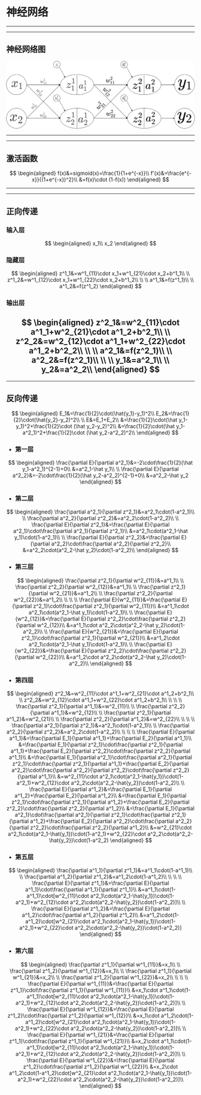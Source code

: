 ﻿# 神经网络

---
---

## 神经网络图

![ ](network.png)

---
---

## 激活函数

$$
\begin{aligned}
f(x)&=sigmoid(x)=\frac{1}{1+e^{-x}}\\
f'(x)&=\frac{e^{-x}}{(1+e^{-x})^2}\\
&=f(x)\cdot (1-f(x))
\end{aligned}
$$

---
---

## 正向传递

### 输入层

$$
\begin{aligned}
x_1\\
x_2
\end{aligned}
$$

### 隐藏层

$$
\begin{aligned}
z^1_1&=w^1_{11}\cdot x_1+w^1_{21}\cdot x_2+b^1_1\\
\\
z^1_2&=w^1_{12}\cdot x_1+w^1_{22}\cdot x_2+b^1_2\\
\\
\\
a^1_1&=f(z^1_1)\\
\\
a^1_2&=f(z^1_2)
\end{aligned}
$$

### 输出层

$$
\begin{aligned}
z^2_1&=w^2_{11}\cdot a^1_1+w^2_{21}\cdot a^1_2+b^2_1\\
\\
z^2_2&=w^2_{12}\cdot a^1_1+w^2_{22}\cdot a^1_2+b^2_2\\
\\
\\
a^2_1&=f(z^2_1)\\
\\
a^2_2&=f(z^2_1)\\
\\
\\
y_1&=a^2_1\\
\\
y_2&=a^2_2\\
\end{aligned}
$$
---
---

## 反向传递

$$
\begin{aligned}
E_1&=\frac{1}{2}\cdot(\hat{y_1}-y_1)^2\\
E_2&=\frac{1}{2}\cdot(\hat{y_2}-y_2)^2\\
\\
E&=E_1+E_2\\
&=\frac{1}{2}\cdot(\hat y_1-y_1)^2+\frac{1}{2}\cdot (\hat y_2-y_2)^2\\
&=\frac{1}{2}\cdot(\hat y_1-a^2_1)^2+\frac{1}{2}\cdot (\hat y_2-a^2_2)^2\\
\end{aligned}
$$

- ### 第一层

$$
\begin{aligned}
\frac{\partial E}{\partial a^2_1}&=-2\cdot\frac{1}{2}(\hat y_1-a^2_1)^{2-1}+0\\
&=a^2_1-\hat y_1\\
\\
\frac{\partial E}{\partial a^2_2}&=-2\cdot\frac{1}{2}(\hat y_2-a^2_2)^{2-1}+0\\
&=a^2_2-\hat y_2
\end{aligned}
$$

- ### 第二层

$$
\begin{aligned}
\frac{\partial a^2_1}{\partial z^2_1}&=a^2_1\cdot(1-a^2_1)\\
\\
\frac{\partial a^2_2}{\partial z^2_2}&=a^2_2\cdot(1-a^2_2)\\
\\
\frac{\partial E}{\partial z^2_1}&=\frac{\partial E}{\partial a^2_1}\cdot\frac{\partial a^2_1}{\partial z^2_1}\\
&=a^2_1\cdot(a^2_1-\hat y_1)\cdot(1-a^2_1)\\
\\
\frac{\partial E}{\partial z^2_2}&=\frac{\partial E}{\partial a^2_2}\cdot\frac{\partial a^2_2}{\partial z^2_2}\\
&=a^2_2\cdot(a^2_2-\hat y_2)\cdot(1-a^2_2)\\
\end{aligned}
$$

- ### 第三层

$$
\begin{aligned}
\frac{\partial z^2_1}{\partial w^2_{11}}&=a^1_1\\
\\
\frac{\partial z^2_2}{\partial w^2_{12}}&=a^1_1\\
\\
\frac{\partial z^2_1}{\partial w^2_{21}}&=a^1_2\\
\\
\frac{\partial z^2_2}{\partial w^2_{22}}&=a^1_2\\
\\
\\
\\
\frac{\partial E}{w^2_{11}}&=\frac{\partial E}{\partial z^2_1}\cdot\frac{\partial z^2_1}{\partial w^2_{11}}\\
&=a^1_1\cdot a^2_1\cdot(a^2_1-\hat y_1)\cdot(1-a^2_1)\\
\\
\frac{\partial E}{w^2_{12}}&=\frac{\partial E}{\partial z^2_2}\cdot\frac{\partial z^2_2}{\partial w^2_{12}}\\
&=a^1_1\cdot a^2_2\cdot(a^2_2-\hat y_2)\cdot(1-a^2_2)\\
\\
\frac{\partial E}{w^2_{21}}&=\frac{\partial E}{\partial z^2_1}\cdot\frac{\partial z^2_1}{\partial w^2_{21}}\\
&=a^1_2\cdot a^2_1\cdot(a^2_1-\hat y_1)\cdot(1-a^2_1)\\
\\
\frac{\partial E}{w^2_{22}}&=\frac{\partial E}{\partial z^2_2}\cdot\frac{\partial z^2_2}{\partial w^2_{22}}\\
&=a^1_2\cdot a^2_2\cdot(a^2_2-\hat y_2)\cdot(1-a^2_2)\\
\end{aligned}
$$

- ### 第四层

$$
\begin{aligned}
z^2_1&=w^2_{11}\cdot a^1_1+w^2_{21}\cdot a^1_2+b^2_1\\
\\
z^2_2&=w^2_{12}\cdot a^1_1+w^2_{22}\cdot a^1_2+b^2_1\\
\\
\\
\\
\frac{\partial z^2_1}{\partial a^1_1}&=w^2_{11}\\
\\
\frac{\partial z^2_2}{\partial a^1_1}&=w^2_{12}\\
\\
\frac{\partial z^2_1}{\partial a^1_2}&=w^2_{21}\\
\\
\frac{\partial z^2_2}{\partial a^1_2}&=w^2_{22}\\
\\
\\
\\
\frac{\partial a^2_1}{\partial z^2_1}&=a^2_1\cdot(1-a^2_1)\\
\\
\frac{\partial a^2_2}{\partial z^2_2}&=a^2_2\cdot(1-a^2_2)\\
\\
\\
\\
\frac{\partial E}{\partial a^1_1}&=\frac{\partial E_1}{\partial a^1_1}+\frac{\partial E_2}{\partial a^1_1}\\
&=\frac{\partial E_1}{\partial z^2_1}\cdot\frac{\partial z^2_1}{\partial a^1_1}+\frac{\partial E_2}{\partial z^2_2}\cdot\frac{\partial z^2_2}{\partial a^1_1}\\
&=\frac{\partial E_1}{\partial a^2_1}\cdot\frac{\partial a^2_1}{\partial z^2_1}\cdot\frac{\partial z^2_1}{\partial a^1_1}+\frac{\partial E_2}{\partial a^2_2}\cdot\frac{\partial a^2_2}{\partial z^2_2}\cdot\frac{\partial z^2_2}{\partial a^1_1}\\
&=w^2_{11}\cdot a^2_1\cdot(a^2_1-\hat{y_1})\cdot(1-a^2_1)+w^2_{12}\cdot a^2_2\cdot(a^2_2-\hat{y_2})\cdot(1-a^2_2)\\
\\
\frac{\partial E}{\partial a^1_2}&=\frac{\partial E_1}{\partial a^1_2}+\frac{\partial E_2}{\partial a^1_2}\\
&=\frac{\partial E_1}{\partial z^2_1}\cdot\frac{\partial z^2_1}{\partial a^1_2}+\frac{\partial E_2}{\partial z^2_2}\cdot\frac{\partial z^2_2}{\partial a^1_2}\\
&=\frac{\partial E_1}{\partial a^2_1}\cdot\frac{\partial a^2_1}{\partial z^2_1}\cdot\frac{\partial z^2_1}{\partial a^1_2}+\frac{\partial E_2}{\partial a^2_2}\cdot\frac{\partial a^2_2}{\partial z^2_2}\cdot\frac{\partial z^2_2}{\partial a^1_2}\\
&=w^2_{21}\cdot a^2_1\cdot(a^2_1-\hat{y_1})\cdot(1-a^2_1)+w^2_{22}\cdot a^2_2\cdot(a^2_2-\hat{y_2})\cdot(1-a^2_2)
\end{aligned}
$$

- ### 第五层

$$
\begin{aligned}
\frac{\partial a^1_1}{\partial z^1_1}&=a^1_1\cdot(1-a^1_1)\\
\\
\frac{\partial a^1_2}{\partial z^1_2}&=a^1_2\cdot(1-a^1_2)\\
\\
\\
\\
\frac{\partial E}{\partial z^1_1}&=\frac{\partial E}{\partial a^1_1}\cdot\frac{\partial a^1_1}{\partial z^1_1}\\
&=a^1_1\cdot(1-a^1_1)\cdot[w^2_{11}\cdot a^2_1\cdot(a^2_1-\hat{y_1})\cdot(1-a^2_1)+w^2_{12}\cdot a^2_2\cdot(a^2_2-\hat{y_2})\cdot(1-a^2_2)]\\
\\
\frac{\partial E}{\partial z^1_2}&=\frac{\partial E}{\partial a^1_2}\cdot\frac{\partial a^1_2}{\partial z^1_2}\\
&=a^1_2\cdot(1-a^1_2)\cdot[w^2_{21}\cdot a^2_1\cdot(a^2_1-\hat{y_1})\cdot(1-a^2_1)+w^2_{22}\cdot a^2_2\cdot(a^2_2-\hat{y_2})\cdot(1-a^2_2)]
\end{aligned}
$$

- ### 第六层

$$
\begin{aligned}
\frac{\partial z^1_1}{\partial w^1_{11}}&=x_1\\
\\
\frac{\partial z^1_2}{\partial w^1_{12}}&=x_1\\
\\
\frac{\partial z^1_1}{\partial w^1_{21}}&=x_2\\
\\
\frac{\partial z^1_2}{\partial w^1_{22}}&=x_2\\
\\
\\
\\
\frac{\partial E}{\partial w^1_{11}}&=\frac{\partial E}{\partial z^1_1}\cdot\frac{\partial z^1_1}{\partial w^1_{11}}\\
&=x_1\cdot a^1_1\cdot(1-a^1_1)\cdot[w^2_{11}\cdot a^2_1\cdot(a^2_1-\hat{y_1})\cdot(1-a^2_1)+w^2_{12}\cdot a^2_2\cdot(a^2_2-\hat{y_2})\cdot(1-a^2_2)]\\
\\
\frac{\partial E}{\partial w^1_{12}}&=\frac{\partial E}{\partial z^1_2}\cdot\frac{\partial z^1_2}{\partial w^1_{12}}\\
&=x_1\cdot a^1_2\cdot(1-a^1_2)\cdot[w^2_{21}\cdot a^2_1\cdot(a^2_1-\hat{y_1})\cdot(1-a^2_1)+w^2_{22}\cdot a^2_2\cdot(a^2_2-\hat{y_2})\cdot(1-a^2_2)]\\
\\
\frac{\partial E}{\partial w^1_{21}}&=\frac{\partial E}{\partial z^1_1}\cdot\frac{\partial z^1_1}{\partial w^1_{21}}\\
&=x_2\cdot a^1_1\cdot(1-a^1_1)\cdot[w^2_{11}\cdot a^2_1\cdot(a^2_1-\hat{y_1})\cdot(1-a^2_1)+w^2_{12}\cdot a^2_2\cdot(a^2_2-\hat{y_2})\cdot(1-a^2_2)]\\
\\
\frac{\partial E}{\partial w^1_{22}}&=\frac{\partial E}{\partial z^1_2}\cdot\frac{\partial z^1_2}{\partial w^1_{22}}\\
&=x_2\cdot a^1_2\cdot(1-a^1_2)\cdot[w^2_{21}\cdot a^2_1\cdot(a^2_1-\hat{y_1})\cdot(1-a^2_1)+w^2_{22}\cdot a^2_2\cdot(a^2_2-\hat{y_2})\cdot(1-a^2_2)]\\
\end{aligned}
$$
